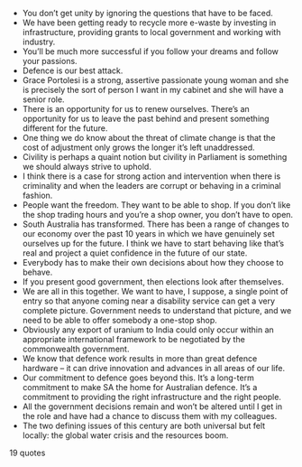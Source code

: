  - You don’t get unity by ignoring the questions that have to be faced.
 - We have been getting ready to recycle more e-waste by investing in infrastructure, providing grants to local government and working with industry.
 - You’ll be much more successful if you follow your dreams and follow your passions.
 - Defence is our best attack.
 - Grace Portolesi is a strong, assertive passionate young woman and she is precisely the sort of person I want in my cabinet and she will have a senior role.
 - There is an opportunity for us to renew ourselves. There’s an opportunity for us to leave the past behind and present something different for the future.
 - One thing we do know about the threat of climate change is that the cost of adjustment only grows the longer it’s left unaddressed.
 - Civility is perhaps a quaint notion but civility in Parliament is something we should always strive to uphold.
 - I think there is a case for strong action and intervention when there is criminality and when the leaders are corrupt or behaving in a criminal fashion.
 - People want the freedom. They want to be able to shop. If you don’t like the shop trading hours and you’re a shop owner, you don’t have to open.
 - South Australia has transformed. There has been a range of changes to our economy over the past 10 years in which we have genuinely set ourselves up for the future. I think we have to start behaving like that’s real and project a quiet confidence in the future of our state.
 - Everybody has to make their own decisions about how they choose to behave.
 - If you present good government, then elections look after themselves.
 - We are all in this together. We want to have, I suppose, a single point of entry so that anyone coming near a disability service can get a very complete picture. Government needs to understand that picture, and we need to be able to offer somebody a one-stop shop.
 - Obviously any export of uranium to India could only occur within an appropriate international framework to be negotiated by the commonwealth government.
 - We know that defence work results in more than great defence hardware – it can drive innovation and advances in all areas of our life.
 - Our commitment to defence goes beyond this. It’s a long-term commitment to make SA the home for Australian defence. It’s a commitment to providing the right infrastructure and the right people.
 - All the government decisions remain and won’t be altered until I get in the role and have had a chance to discuss them with my colleagues.
 - The two defining issues of this century are both universal but felt locally: the global water crisis and the resources boom.

19 quotes